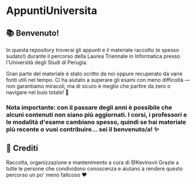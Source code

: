 # AppuntiUniversita


## 📚 Benvenuto!
In questa repository troverai gli appunti e il materiale raccolto (e spesso sudato!) durante il percorso della Laurea Triennale in Informatica presso l'Università degli Studi di Perugia.

Gran parte del materiale è stato scritto da noi oppure recuperato da varie fonti utili nel tempo. Ci ha aiutato a superare gli esami con meno difficoltà — non garantiamo miracoli, ma di sicuro è meglio che partire da zero o navigare nel buio totale! 🚀

### Nota importante: con il passare degli anni è possibile che alcuni contenuti non siano più aggiornati. I corsi, i professori e le modalità d'esame cambiano spesso, quindi se hai materiale più recente o vuoi contribuire... sei il benvenuto/a! ✨


## 👤 Crediti

Raccolta, organizzazione e mantenimento a cura di @Kevinxvii
Grazie a tutte le persone che condividono conoscenza e aiutano a rendere questo percorso un po' meno faticoso ❤️



